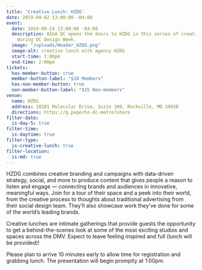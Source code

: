 ```yaml
---
title: 'Creative Lunch: HZDG'
date: 2019-09-02 13:00:00 -04:00
event:
  date: 2019-09-24 13:00:00 -04:00
  description: AIGA DC opens the doors to HZDG in this series of creative lunches
    during DC Design Week.
  image: "/uploads/Header_HZDG.png"
  image-alt: creative lunch with agency HZDG
  start-time: 1:00pm
  end-time: 2:00pm
tickets:
  has-member-button: true
  member-button-label: "$10 Members"
  has-non-member-button: true
  non-member-button-label: "$15 Non-members"
venue:
  name: HZDG
  address: 10101 Molecular Drive, Suite 300, Rockville, MD 20850
  directions: https://g.page/hz-dc-metro?share
filter-date:
  is-day-5: true
filter-time:
  is-daytime: true
filter-type:
  is-creative-lunch: true
filter-location:
  is-md: true
---
```


HZDG combines creative branding and campaigns with data-driven strategy, social, and more to produce content that gives people a reason to listen and engage — connecting brands and audiences in innovative, meaningful ways. Join for a tour of their space and a peek into their world, from the creative process to thoughts about traditional advertising from their social design team. They’ll also showcase work they’ve done for some of the world’s leading brands.

Creative lunches are intimate gatherings that provide guests the opportunity to get a behind-the-scenes look at some of the most exciting studios and spaces across the DMV. Expect to leave feeling inspired and full (lunch will be provided)!

Please plan to arrive 10 minutes early to allow time for registration and grabbing lunch. The presentation will begin promptly at 1:00pm.